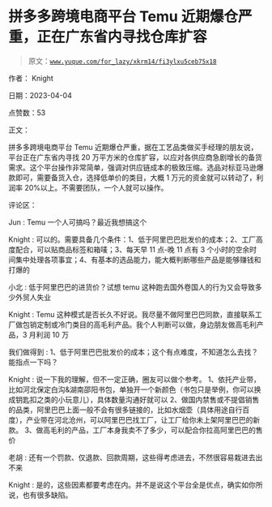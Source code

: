 # 拼多多跨境电商平台 Temu 近期爆仓严重，正在广东省内寻找仓库扩容

> 原文：[`www.yuque.com/for_lazy/xkrm14/fi3ylxu5ceb75x18`](https://www.yuque.com/for_lazy/xkrm14/fi3ylxu5ceb75x18)

作者： Knight

日期：2023-04-04

点赞数：53

正文：

拼多多跨境电商平台 Temu 近期爆仓严重，据在工艺品类做买手经理的朋友说，平台正在广东省内寻找 20 万平方米的仓库扩容，以应对各供应商急剧增长的备货需求。这个平台操作非常简单，强调对供应链成本的极致压缩。选品对标亚马逊爆款即可，需要备货入仓，选择低单价的类目，大概 1 万元的资金就可以转动了，利润率 20%以上。不需要团队，一个人就可以操作。

评论区：

Jun : Temu 一个人可搞吗？最近我想搞这个

Knight : 可以的。需要具备几个条件：1、低于阿里巴巴批发价的成本；2、工厂高度配合，可以贴商品标签和箱唛；3、每天早 11 点-晚 11 点有 3 个小时的空余时间集中处理各项事宜；4、有基本的选品能力，能大概判断哪些产品是能够赚钱和打爆的

小北 : 低于阿里巴巴的进货价？试想 temu 这种跑去国外卷国人的行为又会导致多少外贸人失业

Knight : Temu 这种模式是否长久不好说。我尽量不做阿里巴巴同款，直接联系工厂做包销定制或冷门类目的高毛利产品。我个人判断可以做，身边朋友做高毛利产品，3 月利润 10 万

我们做得到 : 1、低于阿里巴巴批发价的成本；这个有点难度，不知道怎么去找？能指点一下吗？

Knight : 说一下我的理解，但不一定正确，圈友可以做个参考。 1、依托产业带，比如河北保定白沟&湖南邵阳书包，单独开一个新颜色（书包只是举例，你可以换成钥匙扣之类的小玩意儿），具体数量沟通好就可以 2、做国内禁售或不提倡销售的品类，阿里巴巴上面一般不会有很多链接的，比如水烟壶（具体用途自行百度），产业带在河北沧州，可以阿里巴巴找工厂，让工厂给你未上架阿里巴巴的新款。 3、做高毛利的产品，工厂本身我卖不了多少，可以配合你拉高阿里巴巴的售价

老胡 : 还有一个罚款、仅退款、回款周期，这些得考虑进去，不然很容易栽进去出不来

Knight : 是的，这些因素都要考虑在内。并不是说这个平台全是优点，确实如你所说，也有很多缺陷。



